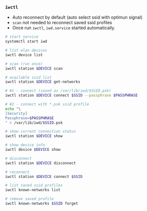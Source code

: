 ### `iwctl`
- Auto reconnect by default (auto select ssid with optimun signal)
- `scan` not needed to reconnect saved ssid profiles
- Once run `iwctl`, `iwd.service` started automatically.
```sh
# start service
systemctl start iwd

# list wlan devices
iwctl device list

# scan (run once)
iwctl station $DEVICE scan

# available ssid list
iwctl station $DEVICE get-networks

# #1 - connect (saved as /var/lib/iwd/$SSID.psk)
iwctl station $DEVICE connect $SSID --passphrase $PASSPHRASE

# #2 - connect with *.psk ssid profile
echo "\
[Security]
Passphrase=$PASSPHRASE
" > /var/lib/iwd/$SSID.psk

# show current connection status
iwctl station $DEVICE show

# show device info
iwctl device $DEVICE show

# disconnect
iwctl station $DEVICE disconnect

# reconnect
iwctl station $DEVICE connect $SSID

# list saved ssid profiles
iwctl known-networks list

# remove saved profile
iwctl known-networks $SSID forget
```
